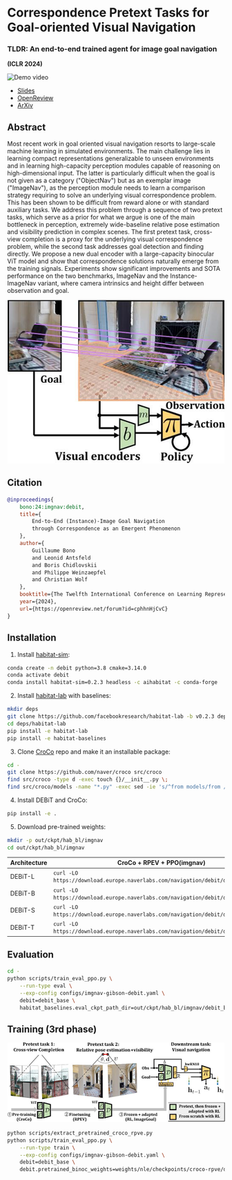 # Correspondence Pretext Tasks for Goal-oriented Visual Navigation

### TLDR: An end-to-end trained agent for image goal navigation

**(ICLR 2024)**

![Demo video](assets/croconav.gif)

* [Slides](https://iclr.cc/virtual/2024/poster/18282)
* [OpenReview](https://openreview.net/forum?id=cphhnHjCvC)
* [ArXiv](https://arxiv.org/abs/2309.16634)

## Abstract

Most recent work in goal oriented visual navigation resorts to large-scale machine learning in simulated environments.
The main challenge lies in learning compact representations generalizable to unseen environments and in learning high-capacity perception modules capable of reasoning on high-dimensional input.
The latter is particularly difficult when the goal is not given as a category ("ObjectNav") but as an exemplar image ("ImageNav"), as the perception module needs to learn a comparison strategy requiring to solve an underlying visual correspondence problem.
This has been shown to be difficult from reward alone or with standard auxiliary tasks.
We address this problem through a sequence of two pretext tasks, which serve as a prior for what we argue is one of the main bottleneck in perception, extremely wide-baseline relative pose estimation and visibility prediction in complex scenes.
The first pretext task, cross-view completion is a proxy for the underlying visual correspondence problem, while the second task addresses goal detection and finding directly.
We propose a new dual encoder with a large-capacity binocular ViT model and show that correspondence solutions naturally emerge from the training signals.
Experiments show significant improvements and SOTA performance on the two benchmarks, ImageNav and the Instance-ImageNav variant, where camera intrinsics and height differ between observation and goal.

![Teaser figure](assets/teaser.jpg)

## Citation

```bibtex
@inproceedings{
    bono:24:imgnav:debit,
    title={
        End-to-End (Instance)-Image Goal Navigation
        through Correspondence as an Emergent Phenomenon
    },
    author={
        Guillaume Bono
        and Leonid Antsfeld
        and Boris Chidlovskii
        and Philippe Weinzaepfel
        and Christian Wolf
    },
    booktitle={The Twelfth International Conference on Learning Representations},
    year={2024},
    url={https://openreview.net/forum?id=cphhnHjCvC}
}
```

## Installation

1. Install [habitat-sim](https://github.com/facebookresearch/habitat-sim#installation):
```bash
conda create -n debit python=3.8 cmake=3.14.0
conda activate debit
conda install habitat-sim=0.2.3 headless -c aihabitat -c conda-forge
```
2. Install [habitat-lab](https://github.com/facebookresearch/habitat-lab#installation) with baselines:
```bash
mkdir deps
git clone https://github.com/facebookresearch/habitat-lab -b v0.2.3 deps/habitat-lab
cd deps/habitat-lab
pip install -e habitat-lab
pip install -e habitat-baselines
```
3. Clone [CroCo](https://github.com/naver/croco) repo and make it an installable package:
```bash
cd -
git clone https://github.com/naver/croco src/croco
find src/croco -type d -exec touch {}/__init__.py \;
find src/croco/models -name "*.py" -exec sed -ie 's/^from models/from /' {} \;
```
4. Install DEBiT and CroCo:
```bash
pip install -e .
```
5. Download pre-trained weights:
```bash
mkdir -p out/ckpt/hab_bl/imgnav
cd out/ckpt/hab_bl/imgnav
```
| Architecture |                             CroCo + RPEV + PPO(imgnav)                            |
| ------------ | --------------------------------------------------------------------------------- |
|   DEBiT-L    | `curl -LO https://download.europe.naverlabs.com/navigation/debit/debit_large.pth` |
|   DEBiT-B    | `curl -LO https://download.europe.naverlabs.com/navigation/debit/debit_base.pth`  |
|   DEBiT-S    | `curl -LO https://download.europe.naverlabs.com/navigation/debit/debit_small.pth` |
|   DEBiT-T    | `curl -LO https://download.europe.naverlabs.com/navigation/debit/debit_tiny.pth`  |


## Evaluation
```bash
cd -
python scripts/train_eval_ppo.py \
    --run-type eval \
    --exp-config configs/imgnav-gibson-debit.yaml \
    debit=debit_base \
    habitat_baselines.eval_ckpt_path_dir=out/ckpt/hab_bl/imgnav/debit_base.pth
```

## Training (3rd phase)

![Training pipeline figure](assets/pipeline.jpg)

```bash
python scripts/extract_pretrained_croco_rpve.py
python scripts/train_eval_ppo.py \
    --run-type train \
    --exp-config configs/imgnav-gibson-debit.yaml \
    debit=debit_base \
    debit.pretrained_binoc_weights=weights/nle/checkpoints/croco-rpve/debit_base.pth
```
